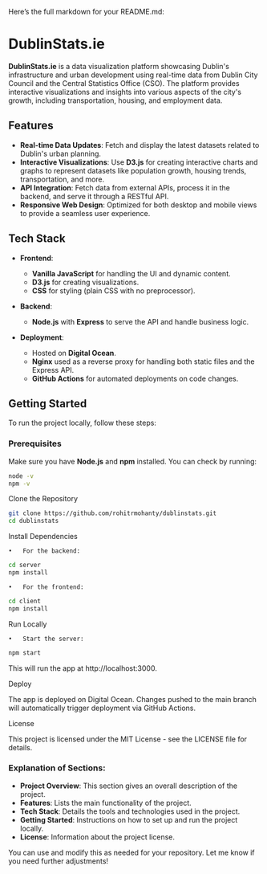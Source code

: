 Here’s the full markdown for your README.md:

# DublinStats.ie

**DublinStats.ie** is a data visualization platform showcasing Dublin's infrastructure and urban development using real-time data from Dublin City Council and the Central Statistics Office (CSO). The platform provides interactive visualizations and insights into various aspects of the city's growth, including transportation, housing, and employment data.

## Features

- **Real-time Data Updates**: Fetch and display the latest datasets related to Dublin's urban planning.
- **Interactive Visualizations**: Use **D3.js** for creating interactive charts and graphs to represent datasets like population growth, housing trends, transportation, and more.
- **API Integration**: Fetch data from external APIs, process it in the backend, and serve it through a RESTful API.
- **Responsive Web Design**: Optimized for both desktop and mobile views to provide a seamless user experience.

## Tech Stack

- **Frontend**:
  - **Vanilla JavaScript** for handling the UI and dynamic content.
  - **D3.js** for creating visualizations.
  - **CSS** for styling (plain CSS with no preprocessor).
  
- **Backend**:
  - **Node.js** with **Express** to serve the API and handle business logic.
  
- **Deployment**:
  - Hosted on **Digital Ocean**.
  - **Nginx** used as a reverse proxy for handling both static files and the Express API.
  - **GitHub Actions** for automated deployments on code changes.

## Getting Started

To run the project locally, follow these steps:

### Prerequisites

Make sure you have **Node.js** and **npm** installed. You can check by running:

```bash
node -v
npm -v
```

Clone the Repository

```bash
git clone https://github.com/rohitrmohanty/dublinstats.git
cd dublinstats
```

Install Dependencies

	•	For the backend:
 
```bash
cd server
npm install
```
	•	For the frontend:
 
```bash
cd client
npm install
```

Run Locally

	•	Start the server:
 
```bash
npm start
```

This will run the app at http://localhost:3000.

Deploy

The app is deployed on Digital Ocean. Changes pushed to the main branch will automatically trigger deployment via GitHub Actions.

License

This project is licensed under the MIT License - see the LICENSE file for details.

### Explanation of Sections:

- **Project Overview**: This section gives an overall description of the project.
- **Features**: Lists the main functionality of the project.
- **Tech Stack**: Details the tools and technologies used in the project.
- **Getting Started**: Instructions on how to set up and run the project locally.
- **License**: Information about the project license.

You can use and modify this as needed for your repository. Let me know if you need further adjustments!
